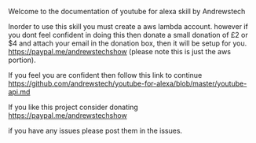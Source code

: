 Welcome to the documentation of youtube for alexa skill by Andrewstech

Inorder to use this skill you must create a aws lambda account. however if you dont feel confident in doing this then donate a small donation of £2 or $4 and attach your email in the donation box, then it will be setup for you. https://paypal.me/andrewstechshow (please note this is just the aws portion).

If you feel you are confident then follow this link to continue https://github.com/andrewstech/youtube-for-alexa/blob/master/youtube-api.md

If you like this project consider donating https://paypal.me/andrewstechshow

if you have any issues please post them in the issues.


